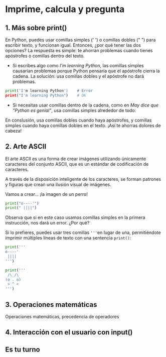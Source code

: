# Imprime, calcula y pregunta

## 1. Más sobre print()

En Python, puedes usar comillas simples (' ') o comillas dobles (" ") para escribir texto, y funcionan igual. Entonces, ¿por qué tener las dos opciones? La respuesta es simple: te ahorran problemas cuando tienes apóstrofes o comillas dentro del texto.

* Si escribes algo como *I'm learning Python*, las comillas simples causarían problemas porque Python pensaría que el apóstrofe cierra la cadena. La solución: usa comillas dobles y el apóstrofe no dará problemas.

```py
print('I'm learning Python')    # Error
print("I'm learning Python")    # OK
```

* Si necesitas usar comillas dentro de la cadena, como en *May dice que "Python es genial"*, usa comillas simples alrededor de todo:


En conslusión, usa comillas dobles cuando haya apóstrofes, y comillas simples cuando haya comillas dobles en el texto. ¡Así te ahorras dolores de cabeza!

## 2. Arte ASCII

El arte ASCII es una forma de crear imágenes utilizando únicamente caracteres del conjunto ASCII, que es un estándar de codificación de caracteres. 

A través de la disposición inteligente de los caracteres, se forman patrones y figuras que crean una ilusión visual de imágenes. 

Vamos a crear... ¡la imagen de un perro!

```py
print("o----'")
print(" ||||")
```

Observa que si en este caso usamos comillas simples en la primera instrucción, nos dará un error. ¿Por qué?

Si lo prefieres, puedes usar tres comillas `'''`en lugar de una, permitiéndote imprimir múltiples líneas de texto con una sentencia `print()`:

```py
print('''
o----'
 ||||
''')
```

```py
print('''
 /\_/\
(o . o)
 > ^ <
''')
```

## 3. Operaciones matemáticas

Operaciones matemáticas, precedencia de operadores


## 4. Interacción con el usuario con input()


## Es tu turno 

